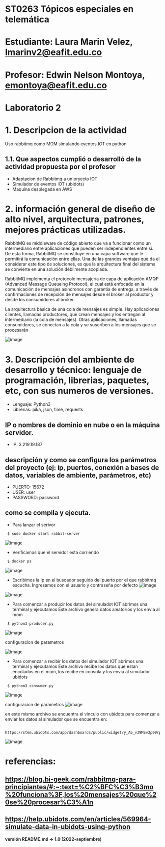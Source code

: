# ST0263 Tópicos especiales en telemática
# Estudiante: Laura Marin Velez, lmarinv2@eafit.edu.co
# Profesor: Edwin Nelson Montoya, emontoya@eafit.edu.co
#
# Laboratorio 2
#
# 1. Descripcion de la actividad
Uso rabbitmq como MOM simulando eventos IOT en python 

## 1.1. Que aspectos cumplió o desarrolló de la actividad propuesta por el profesor
* Adaptacion de Rabbitmq a un pryecto IOT
* Simulador de eventos IOT (ubidots)
* Maquina desplegada en AWS

# 2. información general de diseño de alto nivel, arquitectura, patrones, mejores prácticas utilizadas.

RabbitMQ es middleware de código abierto que va a funcionar como un intermediario entre aplicaciones
que pueden ser independientes entre si. De esta forma, RabbitMQ se constituye en una capa software
que le permitirá la comunicación entre ellas. Una de las grandes ventajas que da el considerar este tipo
de soluciones, es que la arquitectura final del sistema se convierte en una solución débilmente acoplada.

RabbitMQ implementa el protocolo mensajería de capa de aplicación AMQP (Advanced Message Queueing Protocol), el cual está enfocado en la comunicación de mensajes asíncronos con garantía de entrega, a través de confirmaciones de recepción de mensajes desde el broker al productor y desde los consumidores al broker.

La arquitectura básica de una cola de mensajes es simple. Hay aplicaciones clientes, llamadas productores, que crean mensajes y los entregan al intermediario (la cola de mensajes). Otras aplicaciones, llamadas consumidores, se conectan a la cola y se suscriben a los mensajes que se procesarán

![image](https://user-images.githubusercontent.com/53051440/188488507-277de476-11e2-4738-9e2a-91fb3fcab3b4.png)



# 3. Descripción del ambiente de desarrollo y técnico: lenguaje de programación, librerias, paquetes, etc, con sus numeros de versiones.

- Lenguaje: Python3
- Librerias: pika, json, time, requests

## IP o nombres de dominio en nube o en la máquina servidor.

-  IP: 3.219.19.187


## descripción y como se configura los parámetros del proyecto (ej: ip, puertos, conexión a bases de datos, variables de ambiente, parámetros, etc)
   -  PUERTO: 15672
   -  USER: user
   -  PASSWORD: password

## como se compila y ejecuta.
   - Para lanzar el serivor
   ``` 
    $ sudo docker start rabbit-server
   ```
   ![image](https://user-images.githubusercontent.com/53051440/188488945-b7c518e4-a298-4633-ad49-32ede344841e.png)
   - Verificamos que el servidor esta corriendo
   ``` 
    $ docker ps
   ```
   ![image](https://user-images.githubusercontent.com/53051440/188489063-fa00a476-533b-4113-ace4-55d6d3aed6fe.png)
   
   - Escribimos la ip en el buscador seguido del puerto por el que rabbitmq escucha. Ingresamos con el usuario y contraseña por defecto 
   ![image](https://user-images.githubusercontent.com/53051440/188489708-026a7e4e-f82b-4b12-a6f9-e83220290241.png)
   
   ![image](https://user-images.githubusercontent.com/53051440/188489792-35607d57-08db-4a80-bcd9-0315519d16e4.png)
   
   - Para comenzar a producir los datos del simuladot IOT abrimos una terminal y ejecutamos
      Este archivo genera datos aleatorios y los envia al mom
   
   ``` 
    $ python3 producer.py
   ```
   ![image](https://user-images.githubusercontent.com/53051440/188490640-d1790027-9250-4831-9bf8-09090aa31e12.png)
   
   configuracion de parametros
   
   ![image](https://user-images.githubusercontent.com/53051440/188492568-735cc5f7-8c7f-4f43-962f-b351c3f7bf09.png)


   - Para comenzar a recibir los datos del simulador IOT abrimos una terminal y ejecutamos 
      Este archivo recibe los datos que estan encolados en el mom, los recibe en consola y los envia al simulador ubidots
   
   ``` 
    $ python3 consumer.py
   ```
   ![image](https://user-images.githubusercontent.com/53051440/188490820-e6cd693f-a1dc-4b37-b975-2875f38e632b.png)
   
   configuracion de parametros
   ![image](https://user-images.githubusercontent.com/53051440/188493148-8b1b50db-7998-4627-b5de-9aece2f29d9e.png)


   
   en este mismo archivo se encuentra el vinculo con ubidots para comenzar a enviar los datos al simulador que se encuentra en:
   
   ```
      https://stem.ubidots.com/app/dashboards/public/widget/y_A6_v39MSv3p00rpoQe0b0UIBFaLye53YKdWyaYI2o
   ```
![image](https://user-images.githubusercontent.com/53051440/188490985-f384b628-039b-4647-9596-07f7e31fa15e.png)

# referencias:

## https://blog.bi-geek.com/rabbitmq-para-principiantes/#:~:text=%C2%BFC%C3%B3mo%20funciona%3F,los%20mensajes%20que%20se%20procesar%C3%A1n
## https://help.ubidots.com/en/articles/569964-simulate-data-in-ubidots-using-python

#### versión README.md -> 1.0 (2022-septiembre)
